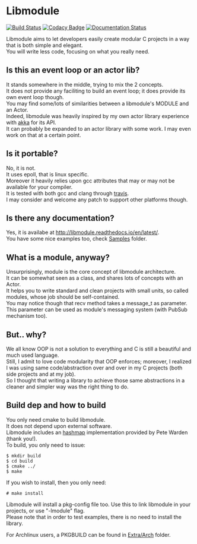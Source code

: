 # Libmodule

[![Build Status](https://travis-ci.org/FedeDP/libmodule.svg?branch=master)](https://travis-ci.org/FedeDP/libmodule)
[![Codacy Badge](https://api.codacy.com/project/badge/Grade/3526dd92b6d84370b072bfadfc7da632)](https://www.codacy.com/app/FedeDP/libmodule?utm_source=github.com&amp;utm_medium=referral&amp;utm_content=FedeDP/libmodule&amp;utm_campaign=Badge_Grade)
[![Documentation Status](https://readthedocs.org/projects/libmodule/badge/?version=latest)](http://libmodule.readthedocs.io/en/latest/?badge=latest)

Libmodule aims to let developers easily create modular C projects in a way that is both simple and elegant.  
You will write less code, focusing on what you really need.  

## Is this an event loop or an actor lib?

It stands somewhere in the middle, trying to mix the 2 concepts.  
It does not provide any faciliting to build an event loop; it does provide its own event loop though.  
You may find some/lots of similarities between a libmodule's MODULE and an Actor.  
Indeed, libmodule was heavily inspired by my own actor library experience with [akka](https://akka.io/) for its API.  
It can probably be expanded to an actor library with some work. I may even work on that at a certain point.

## Is it portable?

No, it is not.  
It uses epoll, that is linux specific.  
Moreover it heavily relies upon gcc attributes that may or may not be available for your compiler.  
It is tested with both gcc and clang through [travis](https://travis-ci.org/FedeDP/libmodule).  
I may consider and welcome any patch to support other platforms though.  

## Is there any documentation?

Yes, it is availabe at http://libmodule.readthedocs.io/en/latest/.  
You have some nice examples too, check [Samples](https://github.com/FedeDP/libmodule/tree/master/Samples) folder.

## What is a module, anyway?

Unsurprisingly, module is the core concept of libmodule architecture.  
It can be somewhat seen as a class, and shares lots of concepts with an Actor.  
It helps you to write standard and clean projects with small units, so called modules, whose job should be self-contained.  
You may notice though that recv method takes a message_t as parameter.  
This parameter can be used as module's messaging system (with PubSub mechanism too).

## But.. why?

We all know OOP is not a solution to everything and C is still a beautiful and much used language.  
Still, I admit to love code modularity that OOP enforces; moreover, I realized I was using same code/abstraction over and over in my C projects (both side projects and at my job).  
So I thought that writing a library to achieve those same abstractions in a cleaner and simpler way was the right thing to do.

## Build dep and how to build

You only need cmake to build libmodule.  
It does not depend upon external software.  
Libmodule includes an [hashmap](https://github.com/petewarden/c_hashmap) implementation provided by Pete Warden (thank you!).  
To build, you only need to issue:

    $ mkdir build
    $ cd build
    $ cmake ../
    $ make

If you wish to install, then you only need:

    # make install

Libmodule will install a pkg-config file too. Use this to link libmodule in your projects, or use "-lmodule" flag.  
Please note that in order to test examples, there is no need to install the library.

For Archlinux users, a PKGBUILD can be found in [Extra/Arch](https://github.com/FedeDP/libmodule/tree/master/Extra/Arch) folder.

